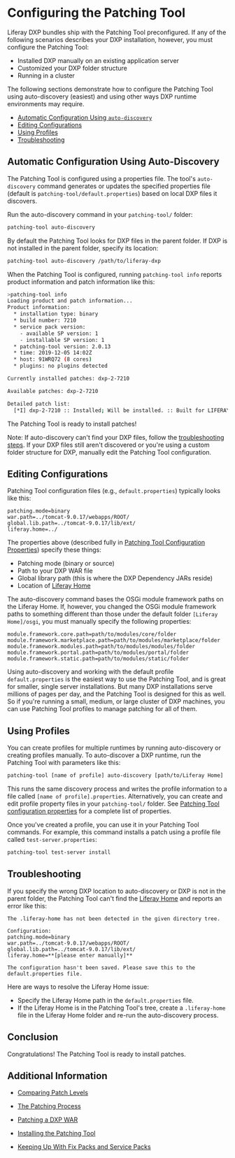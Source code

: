 # Configuring the Patching Tool 

Liferay DXP bundles ship with the Patching Tool preconfigured. If any of the following scenarios describes your DXP installation, however, you must configure the Patching Tool:

- Installed DXP manually on an existing application server
- Customized your DXP folder structure
- Running in a cluster

The following sections demonstrate how to configure the Patching Tool using auto-discovery (easiest) and using other ways DXP runtime environments may require. 

- [Automatic Configuration Using `auto-discovery`](#automatic-configuration-using-auto-discovery) 
- [Editing Configurations](#editing-configurations) 
- [Using Profiles](#using-profiles)
- [Troubleshooting](#troubleshooting)

## Automatic Configuration Using Auto-Discovery

The Patching Tool is configured using a properties file. The tool's `auto-discovery` command generates or updates the specified properties file (default is `patching-tool/default.properties`) based on local DXP files it discovers. 

Run the auto-discovery command in your `patching-tool/` folder: 

```bash
patching-tool auto-discovery
```

By default the Patching Tool looks for DXP files in the parent folder. If DXP is not installed in the parent folder, specify its location: 

```bash
patching-tool auto-discovery /path/to/liferay-dxp
```

When the Patching Tool is configured, running `patching-tool info` reports product information and patch information like this: 

```bash 
>patching-tool info
Loading product and patch information...
Product information:
  * installation type: binary
  * build number: 7210
  * service pack version:
    - available SP version: 1
    - installable SP version: 1
  * patching-tool version: 2.0.13
  * time: 2019-12-05 14:02Z
  * host: 91WRQ72 (8 cores)
  * plugins: no plugins detected

Currently installed patches: dxp-2-7210

Available patches: dxp-2-7210

Detailed patch list:
  [*I] dxp-2-7210 :: Installed; Will be installed. :: Built for LIFERAY
```

The Patching Tool is ready to install patches! 

Note: If auto-discovery can't find your DXP files, follow the [troubleshooting steps](#troubleshooting). If your DXP files still aren't discovered or you're using a custom folder structure for DXP, manually edit the Patching Tool configuration. 

## Editing Configurations 

Patching Tool configuration files (e.g., `default.properties`) typically looks like this:

```properties
patching.mode=binary
war.path=../tomcat-9.0.17/webapps/ROOT/
global.lib.path=../tomcat-9.0.17/lib/ext/
liferay.home=../
```

The properties above (described fully in [Patching Tool Configuration Properties](../08-reference/07-patching-tool-configuration-properties.md)) specify these things:

- Patching mode (binary or source)
- Path to your DXP WAR file
- Global library path (this is where the DXP Dependency JARs reside)
- Location of [Liferay Home](../08-reference/01-liferay-home.md)

The auto-discovery command bases the OSGi module framework paths on the Liferay Home. If, however, you changed the OSGi module framework paths to something different than those under the default folder `[Liferay Home]/osgi`, you must manually specify the following properties: 

```properties
module.framework.core.path=path/to/modules/core/folder
module.framework.marketplace.path=path/to/modules/marketplace/folder
module.framework.modules.path=path/to/modules/modules/folder
module.framework.portal.path=path/to/modules/portal/folder
module.framework.static.path=path/to/modules/static/folder
```

Using auto-discovery and working with the default profile `default.properties` is the easiest way to use the Patching Tool, and is great for smaller, single server installations. But many DXP installations serve millions of pages per day, and the Patching Tool is designed for this as well. So if you're running a small, medium, or large cluster of DXP machines, you can use Patching Tool profiles to manage patching for all of them. 

## Using Profiles 

You can create profiles for multiple runtimes by running auto-discovery or creating profiles manually. To auto-discover a DXP runtime, run the Patching Tool with parameters like this: 

```bash
patching-tool [name of profile] auto-discovery [path/to/Liferay Home]
```

This runs the same discovery process and writes the profile information to a file called `[name of profile].properties`. Alternatively, you can create and edit profile property files in your `patching-tool/` folder. See [Patching Tool configuration properties](../08-reference/07-patching-tool-configuration-properties.md) for a complete list of properties. 

Once you've created a profile, you can use it in your Patching Tool commands. For example, this command installs a patch using a profile file called `test-server.properties`:

```bash
patching-tool test-server install 
```

## Troubleshooting 

If you specify the wrong DXP location to auto-discovery or DXP is not in the parent folder, the Patching Tool can't find the [Liferay Home](../08-reference/01-liferay-home.md) and reports an error like this: 

```
The .liferay-home has not been detected in the given directory tree.

Configuration:
patching.mode=binary
war.path=../tomcat-9.0.17/webapps/ROOT/
global.lib.path=../tomcat-9.0.17/lib/ext/
liferay.home=**[please enter manually]**

The configuration hasn't been saved. Please save this to the default.properties file.
```

Here are ways to resolve the Liferay Home issue:

- Specify the Liferay Home path in the `default.properties` file.
- If the Liferay Home is in the Patching Tool's tree, create a `.liferay-home` file in the Liferay Home folder and re-run the  auto-discovery process. 

## Conclusion 

Congratulations! The Patching Tool is ready to install patches. 

## Additional Information 

- [Comparing Patch Levels](../08-reference/06-comparing-patch-levels.md) 

- [The Patching Process](./05-the-patching-process.md)

- [Patching a DXP WAR](./06-patching-a-dxp-war.md)

- [Installing the Patching Tool](./07-installing-the-patching-tool.md)

- [Keeping Up With Fix Packs and Service Packs](./11-keeping-up-with-fix-packs.md)
